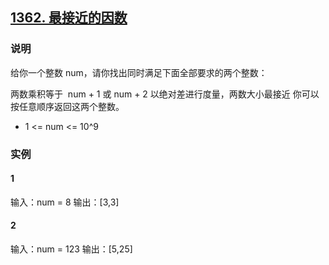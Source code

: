 ## [1362. 最接近的因数](https://leetcode-cn.com/problems/closest-divisors/)

### 说明
给你一个整数 num，请你找出同时满足下面全部要求的两个整数：

两数乘积等于  num + 1 或 num + 2
以绝对差进行度量，两数大小最接近
你可以按任意顺序返回这两个整数。

* 1 <= num <= 10^9

### 实例
#### 1
输入：num = 8
输出：[3,3]

#### 2
输入：num = 123
输出：[5,25]